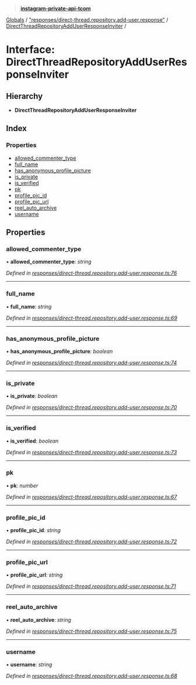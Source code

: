 > **[instagram-private-api-tcom](../README.md)**

[Globals](../README.md) / ["responses/direct-thread.repository.add-user.response"](../modules/_responses_direct_thread_repository_add_user_response_.md) / [DirectThreadRepositoryAddUserResponseInviter](_responses_direct_thread_repository_add_user_response_.directthreadrepositoryadduserresponseinviter.md) /

# Interface: DirectThreadRepositoryAddUserResponseInviter

## Hierarchy

* **DirectThreadRepositoryAddUserResponseInviter**

## Index

### Properties

* [allowed_commenter_type](_responses_direct_thread_repository_add_user_response_.directthreadrepositoryadduserresponseinviter.md#allowed_commenter_type)
* [full_name](_responses_direct_thread_repository_add_user_response_.directthreadrepositoryadduserresponseinviter.md#full_name)
* [has_anonymous_profile_picture](_responses_direct_thread_repository_add_user_response_.directthreadrepositoryadduserresponseinviter.md#has_anonymous_profile_picture)
* [is_private](_responses_direct_thread_repository_add_user_response_.directthreadrepositoryadduserresponseinviter.md#is_private)
* [is_verified](_responses_direct_thread_repository_add_user_response_.directthreadrepositoryadduserresponseinviter.md#is_verified)
* [pk](_responses_direct_thread_repository_add_user_response_.directthreadrepositoryadduserresponseinviter.md#pk)
* [profile_pic_id](_responses_direct_thread_repository_add_user_response_.directthreadrepositoryadduserresponseinviter.md#profile_pic_id)
* [profile_pic_url](_responses_direct_thread_repository_add_user_response_.directthreadrepositoryadduserresponseinviter.md#profile_pic_url)
* [reel_auto_archive](_responses_direct_thread_repository_add_user_response_.directthreadrepositoryadduserresponseinviter.md#reel_auto_archive)
* [username](_responses_direct_thread_repository_add_user_response_.directthreadrepositoryadduserresponseinviter.md#username)

## Properties

###  allowed_commenter_type

• **allowed_commenter_type**: *string*

*Defined in [responses/direct-thread.repository.add-user.response.ts:76](https://github.com/cuonglnhust/instagram-private-api-tcom/blob/3e16058/src/responses/direct-thread.repository.add-user.response.ts#L76)*

___

###  full_name

• **full_name**: *string*

*Defined in [responses/direct-thread.repository.add-user.response.ts:69](https://github.com/cuonglnhust/instagram-private-api-tcom/blob/3e16058/src/responses/direct-thread.repository.add-user.response.ts#L69)*

___

###  has_anonymous_profile_picture

• **has_anonymous_profile_picture**: *boolean*

*Defined in [responses/direct-thread.repository.add-user.response.ts:74](https://github.com/cuonglnhust/instagram-private-api-tcom/blob/3e16058/src/responses/direct-thread.repository.add-user.response.ts#L74)*

___

###  is_private

• **is_private**: *boolean*

*Defined in [responses/direct-thread.repository.add-user.response.ts:70](https://github.com/cuonglnhust/instagram-private-api-tcom/blob/3e16058/src/responses/direct-thread.repository.add-user.response.ts#L70)*

___

###  is_verified

• **is_verified**: *boolean*

*Defined in [responses/direct-thread.repository.add-user.response.ts:73](https://github.com/cuonglnhust/instagram-private-api-tcom/blob/3e16058/src/responses/direct-thread.repository.add-user.response.ts#L73)*

___

###  pk

• **pk**: *number*

*Defined in [responses/direct-thread.repository.add-user.response.ts:67](https://github.com/cuonglnhust/instagram-private-api-tcom/blob/3e16058/src/responses/direct-thread.repository.add-user.response.ts#L67)*

___

###  profile_pic_id

• **profile_pic_id**: *string*

*Defined in [responses/direct-thread.repository.add-user.response.ts:72](https://github.com/cuonglnhust/instagram-private-api-tcom/blob/3e16058/src/responses/direct-thread.repository.add-user.response.ts#L72)*

___

###  profile_pic_url

• **profile_pic_url**: *string*

*Defined in [responses/direct-thread.repository.add-user.response.ts:71](https://github.com/cuonglnhust/instagram-private-api-tcom/blob/3e16058/src/responses/direct-thread.repository.add-user.response.ts#L71)*

___

###  reel_auto_archive

• **reel_auto_archive**: *string*

*Defined in [responses/direct-thread.repository.add-user.response.ts:75](https://github.com/cuonglnhust/instagram-private-api-tcom/blob/3e16058/src/responses/direct-thread.repository.add-user.response.ts#L75)*

___

###  username

• **username**: *string*

*Defined in [responses/direct-thread.repository.add-user.response.ts:68](https://github.com/cuonglnhust/instagram-private-api-tcom/blob/3e16058/src/responses/direct-thread.repository.add-user.response.ts#L68)*